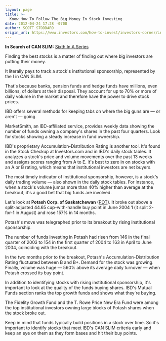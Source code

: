 ```yaml
---
layout: page
title: >-
  Know How To Follow The Big Money In Stock Investing
date: 2012-04-24 17:28 -0700
author: SCOTT STODDARD
origin_url: https://www.investors.com/how-to-invest/investors-corner/institutional-sponsorship-is-key-to-finding-best-stocks/
---
```


**In Search of CAN SLIM:** [Sixth In A Series](http://news.investors.com/specialreport/607647/201204171805/in-search-of-can-slim.aspx)

Finding the best stocks is a matter of finding out where big investors are putting their money.

It literally pays to track a stock's institutional sponsorship, represented by the I in CAN SLIM.

That's because banks, pension funds and hedge funds have millions, even billions, of dollars at their disposal. They account for up to 70% or more of daily volume in the market and therefore have the power to drive stock prices.

IBD offers several methods for keeping tabs on where the big guns are — or aren't — going.

MarketSmith, an IBD-affiliated service, provides weekly data showing the number of funds owning a company's shares in the past four quarters. Look for stocks showing a steady increase in fund ownership.

IBD's proprietary Accumulation-Distribution Rating is another tool. It's found in the Stock Checkup at Investors.com and in IBD's daily stock tables. It analyzes a stock's price and volume movements over the past 13 weeks and assigns scores ranging from A to E. It's best to zero in on stocks with an A or B rating, which means that institutional investors are net buyers.

The most timely indicator of institutional sponsorship, however, is a stock's daily trading volume — also shown in the daily stock tables. For instance, when a stock's volume jumps more than 40% higher than average at the breakout, it's a good bet that big funds are involved.

Let's look at **Potash Corp. of Saskatchewan** ([POT](https://research.investors.com/quote.aspx?symbol=POT)). It broke out above a split-adjusted 44.65 cup-with-handle buy point in June 2004 **1** (it split 2-for-1 in August) and rose 157% in 14 months.

Potash's move was telegraphed prior to its breakout by rising institutional sponsorship.

The number of funds investing in Potash had risen from 146 in the final quarter of 2003 to 154 in the first quarter of 2004 to 163 in April to June 2004, coinciding with the breakout.

In the two months prior to the breakout, Potash's Accumulation-Distribution Rating fluctuated between B and B+. Demand for the stock was growing. Finally, volume was huge — 560% above its average daily turnover — when Potash crossed its buy point.

In addition to identifying stocks with rising institutional sponsorship, it's important to look at the quality of the funds buying shares. IBD's Mutual Funds section ranks the top growth funds and shows what they're buying.

The Fidelity Growth Fund and the T. Rowe Price New Era Fund were among the top institutional investors owning large blocks of Potash shares when the stock broke out.

Keep in mind that funds typically build positions in a stock over time. So it's important to identify stocks that meet IBD's CAN SLIM criteria early and keep an eye on them as they form bases and hit their buy points.
